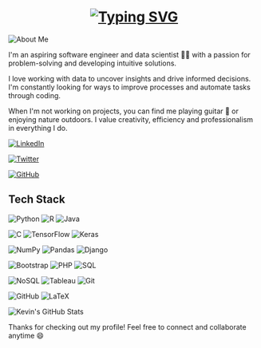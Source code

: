 <!-- Add animated title -->

<h1 align="center" style="padding: 0 100px;"> 

<a href="https://git.io/typing-svg">

<img src="https://readme-typing-svg.demolab.com?font=Fira+Code&size=25&pause=1000&color=F7D74E&center=true&vCenter=true&width=435&lines=Hi,+I'm+Kevin+Kareithi;Junior+Data+Scientist" alt="Typing SVG" />

</a>

</h1>

<!-- About me -->

![About Me](https://img.shields.io/badge/About-Me-purple?style=for-the-badge)

I'm an aspiring software engineer and data scientist 👨‍💻 with a passion for problem-solving and developing intuitive solutions.

I love working with data to uncover insights and drive informed decisions. I'm constantly looking for ways to improve processes and automate tasks through coding. 

When I'm not working on projects, you can find me playing guitar 🎸 or enjoying nature outdoors. I value creativity, efficiency and professionalism in everything I do.

<!-- Social media badges -->

[![LinkedIn](https://img.shields.io/badge/LinkedIn-0077B5?style=for-the-badge&logo=linkedin&logoColor=white)](www.linkedin.com/in/kevin-kareithi-streetcoder)

[![Twitter](https://img.shields.io/badge/Twitter-1DA1F2?style=for-the-badge&logo=twitter&logoColor=white)](https://twitter.com/Street_coderKe)

[![GitHub](https://img.shields.io/badge/GitHub-333?style=for-the-badge&logo=github&logoColor=white)](https://github.com/KevinStreetCoder)

<!-- Tech stack -->

## Tech Stack

![Python](https://img.shields.io/badge/-Python-3776AB?style=flat&logo=python&logoColor=white)  ![R](https://img.shields.io/badge/-R-276DC3?style=flat&logo=r&logoColor=white)  ![Java](https://img.shields.io/badge/-Java-007396?style=flat&logo=java&logoColor=white)  

![C](https://img.shields.io/badge/-C-A8B9CC?style=flat&logo=c&logoColor=white)  ![TensorFlow](https://img.shields.io/badge/-TensorFlow-FF6F00?style=flat&logo=tensorflow&logoColor=white)  ![Keras](https://img.shields.io/badge/-Keras-D00000?style=flat&logo=keras&logoColor=white)  

![NumPy](https://img.shields.io/badge/-NumPy-013243?style=flat&logo=numpy&logoColor=white)  ![Pandas](https://img.shields.io/badge/-Pandas-150458?style=flat&logo=pandas&logoColor=white)  ![Django](https://img.shields.io/badge/-Django-092E20?style=flat&logo=django&logoColor=white)

![Bootstrap](https://img.shields.io/badge/-Bootstrap-7952B3?style=flat&logo=bootstrap&logoColor=white)  ![PHP](https://img.shields.io/badge/-PHP-777BB4?style=flat&logo=php&logoColor=white)  ![SQL](https://img.shields.io/badge/-SQL-4479A1?style=flat&logo=mysql&logoColor=white)

![NoSQL](https://img.shields.io/badge/-NoSQL-D1203A?style=flat&logo=mongodb&logoColor=white)  ![Tableau](https://img.shields.io/badge/-Tableau-E97627?style=flat&logo=tableau&logoColor=white)  ![Git](https://img.shields.io/badge/-Git-F05032?style=flat&logo=git&logoColor=white)

![GitHub](https://img.shields.io/badge/-GitHub-181717?style=flat&logo=github&logoColor=white)  ![LaTeX](https://img.shields.io/badge/-LaTeX-008080?style=flat&logo=latex&logoColor=white)

<!-- GitHub stats -->

![Kevin's GitHub Stats](https://github-readme-stats.vercel.app/api?username=KevinStreetCoder&show_icons=true&theme=radical&count_private=true)

<!-- Closing -->

Thanks for checking out my profile! Feel free to connect and collaborate anytime 😄
